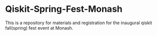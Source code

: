 # Qiskit-Spring-Fest-Monash
This is a repository for materials and registration for the inaugural qiskit fall(spring) fest event at Monash.
